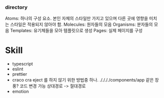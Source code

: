 ### directory

Atoms: 하나의 구성 요소. 본인 자체의 스타일만 가지고 있으며 다른 곳에 영향을 미치는 스타일은 적용되지 않아야 함.
Molecules: 원자들의 모음
Organisms: 분자들의 모음
Templates: 유기체들을 모아 템플릿으로 생성
Pages: 실제 페이지를 구성

# Skill

- typescript
- eslint
- prettier
- craco
  cra eject 를 하지 않기 위한 방법중 하나. ././././components/app 같은 장풍? 코드 변경 가능 상대경로 -> 절대경로
- emotion
